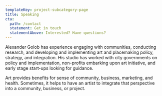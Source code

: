 ```yaml
---
templateKey: project-subcategory-page
title: Speaking
cta:
  path: /contact
  statement: Get in touch
  statementAbove: Interested? Have questions?
---
```


Alexander Golob has experience engaging with communities, conducting research, and developing and implementing art and placemaking policy, strategy, and integration. His studio has worked with city governments on policy and implementation, non-profits embarking upon art initiative, and early stage start-ups looking for guidance.

Art provides benefits for sense of community, business, marketing, and health. Sometimes, it helps to have an artist to integrate that perspective into a community, business, or project.
